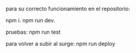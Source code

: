 para su correcto funcionamiento en el repositorio:

npm i.
npm run dev.

pruebas:
npm run test

para volver a subir al surge:
npm run deploy
